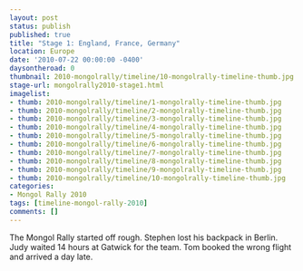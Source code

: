 ```yaml
---
layout: post
status: publish
published: true
title: "Stage 1: England, France, Germany"
location: Europe
date: '2010-07-22 00:00:00 -0400'
daysontheroad: 0
thumbnail: 2010-mongolrally/timeline/10-mongolrally-timeline-thumb.jpg
stage-url: mongolrally2010-stage1.html
imagelist:
- thumb: 2010-mongolrally/timeline/1-mongolrally-timeline-thumb.jpg
- thumb: 2010-mongolrally/timeline/2-mongolrally-timeline-thumb.jpg
- thumb: 2010-mongolrally/timeline/3-mongolrally-timeline-thumb.jpg
- thumb: 2010-mongolrally/timeline/4-mongolrally-timeline-thumb.jpg
- thumb: 2010-mongolrally/timeline/5-mongolrally-timeline-thumb.jpg
- thumb: 2010-mongolrally/timeline/6-mongolrally-timeline-thumb.jpg
- thumb: 2010-mongolrally/timeline/7-mongolrally-timeline-thumb.jpg
- thumb: 2010-mongolrally/timeline/8-mongolrally-timeline-thumb.jpg
- thumb: 2010-mongolrally/timeline/9-mongolrally-timeline-thumb.jpg
- thumb: 2010-mongolrally/timeline/10-mongolrally-timeline-thumb.jpg
categories:
- Mongol Rally 2010
tags: [timeline-mongol-rally-2010]
comments: []
---
```

The Mongol Rally started off rough. Stephen lost his backpack in Berlin. Judy  waited 14 hours at Gatwick for the team. Tom booked the wrong flight and arrived a day late.
